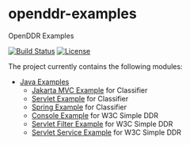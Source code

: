 openddr-examples
=========

OpenDDR Examples

[![Build Status](https://travis-ci.org/OpenDDRmobi/openddr-examples.svg?branch=master)](https://travis-ci.org/OpenDDRmobi/openddr-examples)
[![License](http://img.shields.io/badge/license-Apache2-red.svg)](http://opensource.org/licenses/apache-2.0)

The project currently contains the following modules:

- [Java Examples](java)
  - [Jakarta MVC Example](java/classifier/mvc) for Classifier
  - [Servlet Example](java/classifier/servlet) for Classifier
  - [Spring Example](java/classifier/spring) for Classifier
  - [Console Example](java/w3c/console) for W3C Simple DDR
  - [Servlet Filter Example](java/w3c/filter) for W3C Simple DDR
  - [Servlet Service Example](java/w3c/filter) for W3C Simple DDR
  
